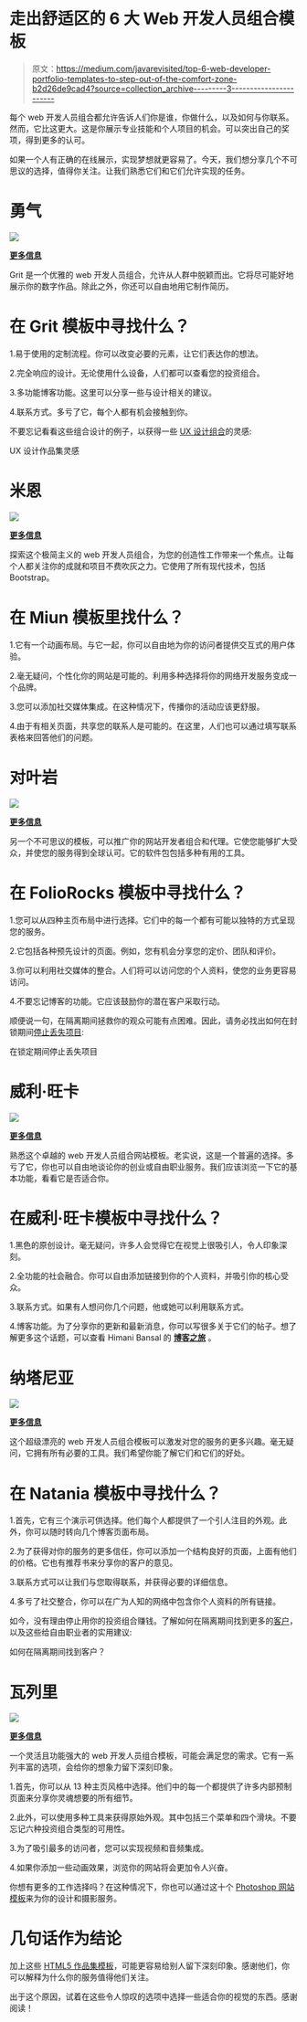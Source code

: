 # 走出舒适区的 6 大 Web 开发人员组合模板

> 原文：<https://medium.com/javarevisited/top-6-web-developer-portfolio-templates-to-step-out-of-the-comfort-zone-b2d26de9cad4?source=collection_archive---------3----------------------->

每个 web 开发人员组合都允许告诉人们你是谁，你做什么，以及如何与你联系。然而，它比这更大。这是你展示专业技能和个人项目的机会。可以突出自己的奖项，得到更多的认可。

如果一个人有正确的在线展示，实现梦想就更容易了。今天，我们想分享几个不可思议的选择，值得你关注。让我们熟悉它们和它们允许实现的任务。

# 勇气

![](img/32704af753f578697dc4b02cff8597b5.png)

[**更多信息**](https://www.templatemonster.com/website-templates/grit-portfolio-cv-resume-html-website-template-101668.html?aff=javarevisited&utm_campaign=webdeveloper_portfolio&utm_source=javarevisited&utm_medium=referral)

Grit 是一个优雅的 web 开发人员组合，允许从人群中脱颖而出。它将尽可能好地展示你的数字作品。除此之外，你还可以自由地用它制作简历。

# 在 Grit 模板中寻找什么？

1.易于使用的定制流程。你可以改变必要的元素，让它们表达你的想法。

2.完全响应的设计。无论使用什么设备，人们都可以查看您的投资组合。

3.多功能博客功能。这里可以分享一些与设计相关的建议。

4.联系方式。多亏了它，每个人都有机会接触到你。

不要忘记看看这些组合设计的例子，以获得一些 [UX 设计组合](https://www.youtube.com/watch?v=mj5PuoaTmHE)的灵感:

UX 设计作品集灵感

# 米恩

![](img/bd8696a355a9d3204a14e8ba725a529a.png)

[**更多信息**](https://www.templatemonster.com/website-templates/miun-personal-webpage-website-template-101675.html?aff=javarevisited&utm_campaign=webdeveloper_portfolio&utm_source=javarevisited&utm_medium=referral)

探索这个极简主义的 web 开发人员组合，为您的创造性工作带来一个焦点。让每个人都关注你的成就和项目不费吹灰之力。它使用了所有现代技术，包括 Bootstrap。

# 在 Miun 模板里找什么？

1.它有一个动画布局。与它一起，你可以自由地为你的访问者提供交互式的用户体验。

2.毫无疑问，个性化你的网站是可能的。利用多种选择将你的网络开发服务变成一个品牌。

3.您可以添加社交媒体集成。在这种情况下，传播你的活动应该更舒服。

4.由于有相关页面，共享您的联系人是可能的。在这里，人们也可以通过填写联系表格来回答他们的问题。

# 对叶岩

![](img/38b40cc3eba94e4d7c21b95954abc6a0.png)

[**更多信息**](https://www.templatemonster.com/website-templates/foliorocks-portfolio-agency-website-template-101466.html?aff=javarevisited&utm_campaign=webdeveloper_portfolio&utm_source=javarevisited&utm_medium=referral)

另一个不可思议的模板，可以推广你的网站开发者组合和代理。它使您能够扩大受众，并使您的服务得到全球认可。它的软件包包括多种有用的工具。

# 在 FolioRocks 模板中寻找什么？

1.您可以从四种主页布局中进行选择。它们中的每一个都有可能以独特的方式呈现您的服务。

2.它包括各种预先设计的页面。例如，您有机会分享您的定价、团队和评价。

3.你可以利用社交媒体的整合。人们将可以访问您的个人资料，使您的业务更容易访问。

4.不要忘记博客的功能。它应该鼓励你的潜在客户采取行动。

顺便说一句，在隔离期间拯救你的观众可能有点困难。因此，请务必找出如何在封锁期间[停止丢失项目](https://www.youtube.com/watch?v=hc5K2bzGgJY):

在锁定期间停止丢失项目

# 威利·旺卡

![](img/9af8c2ed87db261df96b4451a4887864.png)

[**更多信息**](https://www.templatemonster.com/website-templates/101269.html?aff=javarevisited&utm_campaign=webdeveloper_portfolio&utm_source=javarevisited&utm_medium=referral)

熟悉这个卓越的 web 开发人员组合网站模板。老实说，这是一个普遍的选择。多亏了它，你也可以自由地谈论你的创业或自由职业服务。我们应该浏览一下它的基本功能，看看它是否适合你。

# 在威利·旺卡模板中寻找什么？

1.黑色的原创设计。毫无疑问，许多人会觉得它在视觉上很吸引人，令人印象深刻。

2.全功能的社会融合。你可以自由添加链接到你的个人资料，并吸引你的核心受众。

3.联系方式。如果有人想问你几个问题，他或她可以利用联系方式。

4.博客功能。为了分享你的更新和最新消息，你可以写很多关于它们的帖子。想了解更多这个话题，可以查看 Himani Bansal 的 [**博客之旅**](/javarevisited/my-blogging-journey-with-data-science-45e2c0258acd) 。

# 纳塔尼亚

![](img/00bdccf0311ad5a4189c85ef2f3bf82c.png)

[**更多信息**](https://www.templatemonster.com/website-templates/101275.html?aff=javarevisited&utm_campaign=webdeveloper_portfolio&utm_source=javarevisited&utm_medium=referral)

这个超级漂亮的 web 开发人员组合模板可以激发对您的服务的更多兴趣。毫无疑问，它拥有所有必要的工具。我们希望你能了解它们和它们的好处。

# 在 Natania 模板中寻找什么？

1.首先，它有三个演示可供选择。他们每个人都提供了一个引人注目的外观。此外，你可以随时转向几个博客页面布局。

2.为了获得对你的服务的更多信任，你可以添加一个结构良好的页面，上面有他们的价格。它也有推荐书来分享你的客户的意见。

3.联系方式可以让我们与您取得联系，并获得必要的详细信息。

4.多亏了社交整合，你可以在广为人知的网络中包含你个人资料的所有链接。

如今，没有理由停止用你的投资组合赚钱。了解如何在隔离期间找到更多的[客户](https://www.youtube.com/watch?v=B3eTLu1-C8s)，以及这些给自由职业者的实用建议:

如何在隔离期间找到客户？

# 瓦列里

![](img/dc491a743ebede7bab01a4faecc30cc2.png)

[**更多信息**](https://www.templatemonster.com/website-templates/valeriy-multi-purpose-personal-website-template-100745.html?aff=javarevisited&utm_campaign=webdeveloper_portfolio&utm_source=javarevisited&utm_medium=referral)

一个灵活且功能强大的 web 开发人员组合模板，可能会满足您的需求。它有一系列丰富的选项，会给你的想象力留下深刻印象。

1.首先，你可以从 13 种主页风格中选择。他们中的每一个都提供了许多内部预制页面来分享你灵魂想要的所有细节。

2.此外，可以使用多种工具来获得原始外观。其中包括三个菜单和四个滑块。不要忘记六种投资组合类型的可用性。

3.为了吸引最多的访问者，您可以实现视频和音频集成。

4.如果你添加一些动画效果，浏览你的网站将会更加令人兴奋。

你想有更多的工作选择吗？在这种情况下，你也可以通过这十个 [Photoshop 网站模板](/javarevisited/10-photoshop-website-templates-to-promote-your-photography-and-design-services-c289fd18a78e?source=false---------0)来为你的设计和摄影服务。

# 几句话作为结论

加上这些 [HTML5 作品集模板](https://www.templatemonster.com/category/personal-pages-website-templates/?aff=javarevisited&utm_campaign=webdeveloper_portfolio&utm_source=javarevisited&utm_medium=referral)，可能更容易给别人留下深刻印象。感谢他们，你可以解释为什么你的服务值得他们关注。

出于这个原因，试着在这些令人惊叹的选项中选择一些适合你的视觉的东西。感谢阅读！